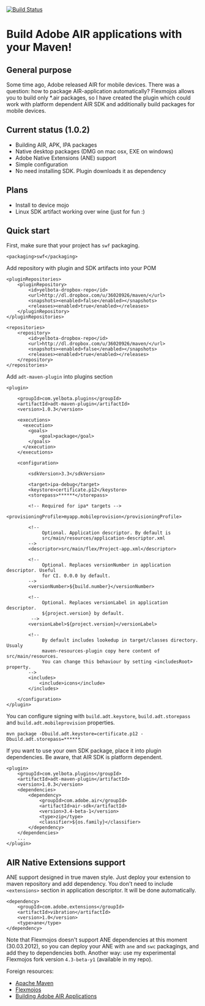 [![Build Status](https://secure.travis-ci.org/yelbota/adt-maven-plugin.png?branch=master)](http://travis-ci.org/yelbota/adt-maven-plugin)

Build Adobe AIR applications with your Maven!
================================================

General purpose
---------------

Some time ago, Adobe released AIR for mobile devices. There was a question: how to package AIR-application automatically? Flexmojos allows you to build only \*.air packages, so I have created the plugin which could work with platform dependent AIR SDK and additionally build packages for mobile devices.

Current status (1.0.2)
----------------------

* Building AIR, APK, IPA packages
* Native desktop packages (DMG on mac osx, EXE on windows)
* Adobe Native Extensions (ANE) support
* Simple configuration
* No need installing SDK. Plugin downloads it as dependency 
 
Plans
--------------------------------------------

* Install to device mojo
* Linux SDK artifact working over wine (just for fun :)

Quick start
-----------------------------------------------

First, make sure that your project has `swf` packaging.

    <packaging>swf</packaging>

Add repository with plugin and SDK artifacts into your POM

    <pluginRepositories>
        <pluginRepository>
            <id>yelbota-dropbox-repo</id>
            <url>http://dl.dropbox.com/u/36020926/maven/</url>
            <snapshots><enabled>false</enabled></snapshots>
            <releases><enabled>true</enabled></releases>
        </pluginRepository>
    </pluginRepositories>

    <repositories>
        <repository>
            <id>yelbota-dropbox-repo</id>
            <url>http://dl.dropbox.com/u/36020926/maven/</url>
            <snapshots><enabled>false</enabled></snapshots>
            <releases><enabled>true</enabled></releases>
        </repository>
    </repositories>

Add `adt-maven-plugin` into plugins section

    <plugin>
    
        <groupId>com.yelbota.plugins</groupId>
        <artifactId>adt-maven-plugin</artifactId>
        <version>1.0.3</version>
        
        <executions>
          <execution>
            <goals>
                <goal>package</goal>
            </goals>
          </execution>
        </executions>
        
        <configuration>
        
            <sdkVersion>3.3</sdkVersion>
            
            <target>ipa-debug</target>
            <keystore>certificate.p12</keystore>
            <storepass>******</storepass>
            
            <!-- Required for ipa* targets -->
            <provisioningProfile>myapp.mobileprovision</provisioningProfile>
            
            <!-- 
                 Optional. Application descriptor. By default is 
                 src/main/resources/application-descriptor.xml
            -->
            <descriptor>src/main/flex/Project-app.xml</descriptor>
            
            <!-- 
                 Optional. Replaces versionNumber in application descriptor. Useful
                 for CI. 0.0.0 by default. 
            -->
            <versionNumber>${build.number}</versionNumber>
            
            <!-- 
                 Optional. Replaces versionLabel in application descriptor. 
                 ${project.version} by default.
             -->
            <versionLabel>${project.version}</versionLabel>
            
            <!-- 
                 By default includes lookedup in target/classes directory. Usualy
                 maven-resources-plugin copy here content of src/main/resources.
                 You can change this behaviour by setting <includesRoot> property. 
            -->
            <includes>
                <include>icons</include>
            </includes>
            
        </configuration>
    </plugin>

You can configure signing with `build.adt.keystore`, `build.adt.storepass` and `build.adt.mobileprovision` properties.

    mvn package -Dbuild.adt.keystore=certificate.p12 -Dbuild.adt.storepass=******

If you want to use your own SDK package, place it into plugin dependencies. Be aware, that AIR SDK is platform dependent.

    <plugin>
        <groupId>com.yelbota.plugins</groupId>
        <artifactId>adt-maven-plugin</artifactId>
        <version>1.0.3</version>
        <dependencies>
            <dependency>
                <groupId>com.adobe.air</groupId>
                <artifactId>air-sdk</artifactId>
                <version>3.4-beta-1</version>
                <type>zip</type>
                <classifier>${os.family}</classifier>
            </dependency>
        </dependencies>
        ...
    </plugin>

AIR Native Extensions support
-----------------------------------------------
    
ANE support designed in true maven style. Just deploy your extension to maven repository and add dependency. You don't need to include `<extensions>` section in application descriptor. It will be done automatically.

    <dependency>
        <groupId>com.adobe.extensions</groupId>
        <artifactId>vibration</artifactId>
        <version>1.0</version>
        <type>ane</type>
    </dependency>

Note that Flexmojos doesn't support ANE dependencies at this moment (30.03.2012), so you can deploy your ANE with `ane` and `swc` packagings, and add they to dependencies both. Another way: use my experimental Flexmojos fork version `4.3-beta-y1` (available in my repo). 

Foreign resources:

* [Apache Maven](http://maven.apache.org)
* [Flexmojos](http://flexmojos.sonatype.org/)
* [Building Adobe AIR Applications](http://help.adobe.com/en_US/air/build/air_buildingapps.pdf)